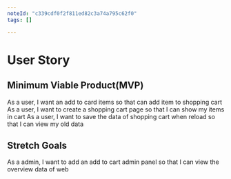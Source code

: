 ```yaml
---
noteId: "c339cdf0f2f811ed82c3a74a795c62f0"
tags: []

---
```


<!-- As a ____, I want ____ so that ____ -->

# User Story

## Minimum Viable Product(MVP)

As a user, I want an add to card items so that can add item to shopping cart
As a user, I want to create a shopping cart page so that I can show my items in cart
As a user, I want to save the data of shopping cart when reload so that I can view my old data

## Stretch Goals

As a admin, I want to add an add to cart admin panel so that I can view the overview data of web
